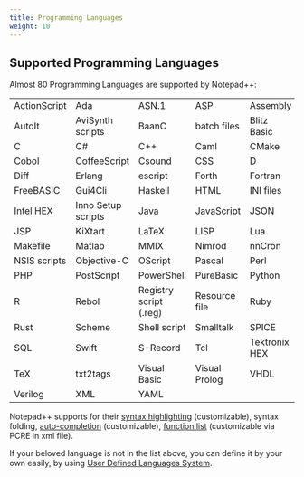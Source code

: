 ```yaml
---
title: Programming Languages
weight: 10
---
```


## Supported Programming Languages

Almost 80 Programming Languages are supported by Notepad++:

|              |                    |                        |               |               |
|--------------|--------------------|------------------------|---------------|---------------|
| ActionScript | Ada                | ASN.1                  | ASP           | Assembly      |
| AutoIt       | AviSynth scripts   | BaanC                  | batch files   | Blitz Basic   |
| C            | C#                 | C++                    | Caml          | CMake         |
| Cobol        | CoffeeScript       | Csound                 | CSS           | D             |
| Diff         | Erlang             | escript                | Forth         | Fortran       |
| FreeBASIC    | Gui4Cli            | Haskell                | HTML          | INI files     |
| Intel HEX    | Inno Setup scripts | Java                   | JavaScript    | JSON          |
| JSP          | KiXtart            | LaTeX                  | LISP          | Lua           |
| Makefile     | Matlab             | MMIX                   | Nimrod        | nnCron        |
| NSIS scripts | Objective-C        | OScript                | Pascal        | Perl          |
| PHP          | PostScript         | PowerShell             | PureBasic     | Python        |
| R            | Rebol              | Registry script (.reg) | Resource file | Ruby          |
| Rust         | Scheme             | Shell script           | Smalltalk     | SPICE         |
| SQL          | Swift              | S-Record               | Tcl           | Tektronix HEX |
| TeX          | txt2tags           | Visual Basic           | Visual Prolog | VHDL          |
| Verilog      | XML                | YAML                   |               |               |


Notepad++ supports for their [syntax highlighting](../preferences/#style-configurator) (customizable),
syntax folding, [auto-completion](../auto-completion/) (customizable),
[function list](../function-list/) (customizable via PCRE in xml file).

If your beloved language is not in the list above, you can define it by your
own easily, by using
[User Defined Languages System](../user-defined-language-system/).


